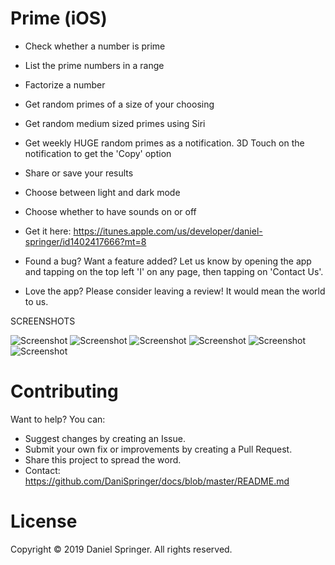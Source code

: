 # Prime (iOS)
- Check whether a number is prime
- List the prime numbers in a range
- Factorize a number
- Get random primes of a size of your choosing
- Get random medium sized primes using Siri
- Get weekly HUGE random primes as a notification. 3D Touch on the notification to get the 'Copy' option
- Share or save your results
- Choose between light and dark mode
- Choose whether to have sounds on or off
- Get it here: https://itunes.apple.com/us/developer/daniel-springer/id1402417666?mt=8

- Found a bug? Want a feature added? Let us know by opening the app and tapping on the top left 'I' on any page, then tapping on 'Contact Us'.
- Love the app? Please consider leaving a review! It would mean the world to us.

SCREENSHOTS

![Screenshot](https://raw.githubusercontent.com/DaniSpringer/prime/master/sc/s1.png) ![Screenshot](https://raw.githubusercontent.com/DaniSpringer/prime/master/sc/s2.png) ![Screenshot](https://raw.githubusercontent.com/DaniSpringer/prime/master/sc/s3.png) ![Screenshot](https://raw.githubusercontent.com/DaniSpringer/prime/master/sc/s4.png) ![Screenshot](https://raw.githubusercontent.com/DaniSpringer/prime/master/sc/s5.png) ![Screenshot](https://raw.githubusercontent.com/DaniSpringer/prime/master/sc/s6.png)

# Contributing
Want to help? You can:
- Suggest changes by creating an Issue.
- Submit your own fix or improvements by creating a Pull Request.
- Share this project to spread the word.
- Contact: https://github.com/DaniSpringer/docs/blob/master/README.md

# License
Copyright © 2019 Daniel Springer. All rights reserved.